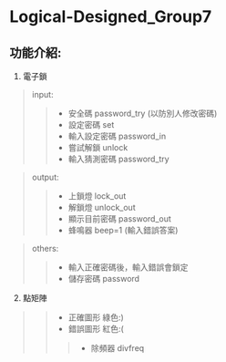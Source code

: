 Logical-Designed_Group7
===
功能介紹:
---
1. 電子鎖
>input:
>>  * 安全碼 password_try (以防別人修改密碼)
>>  * 設定密碼 set
>>  * 輸入設定密碼 password_in
>>  * 嘗試解鎖 unlock
>>  * 輸入猜測密碼 password_try

>output:
>>  * 上鎖燈 lock_out
>>  * 解鎖燈 unlock_out
>>  * 顯示目前密碼 password_out
>>  * 蜂鳴器 beep=1 (輸入錯誤答案)

>others:
>>  * 輸入正確密碼後，輸入錯誤會鎖定
>>  * 儲存密碼 password

  
2. 點矩陣
>>  * 正確圖形  綠色:)
>>  * 錯誤圖形  紅色:(
>>> * 除頻器 divfreq
